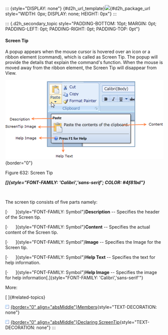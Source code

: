 ::: {style="DISPLAY: none"}
[](ms-xhelp:///?Id=d2h_url_template){#d2h_url_template}![](!package_url!){#d2h_package_url style="WIDTH: 0px; DISPLAY: none; HEIGHT: 0px"}
:::

::: {.d2h_secondary_topic style="PADDING-BOTTOM: 10pt; MARGIN: 0pt; PADDING-LEFT: 0pt; PADDING-RIGHT: 0pt; PADDING-TOP: 0pt"}
#### Screen Tip

A popup appears when the mouse cursor is hovered over an icon or a ribbon element (command), which is called as Screen Tip. The popup will provide the details that explain the command\'s function. When the mouse is moved away from the ribbon element, the Screen Tip will disappear from View.

![](../ImagesExt/image261_545.png){border="0"}

Figure 632: Screen Tip

***[]{style="FONT-FAMILY: 'Calibri','sans-serif'; COLOR: #4f81bd"}*** 

 

The screen tip consists of five parts namely:

[·      ]{style="FONT-FAMILY: Symbol"}**Description** -- Specifies the header of the Screen tip.

[·      ]{style="FONT-FAMILY: Symbol"}**Content** -- Specifies the actual content of the Screen tip.

[·      ]{style="FONT-FAMILY: Symbol"}**Image** -- Specifies the Image for the Screen tip.

[·      ]{style="FONT-FAMILY: Symbol"}**Help Text** -- Specifies the text for help information.

[·      ]{style="FONT-FAMILY: Symbol"}**Help Image** -- Specifies the image for help information[.]{style="FONT-FAMILY: 'Calibri','sans-serif'"}

More:

[ ]{#related-topics}

[![](../button.gif){border="0" align="absMiddle"}Members](ms-xhelp:///?Id=2935c9ef-9ea9-4955-b678-bfb059773129){style="TEXT-DECORATION: none"}

[![](../button.gif){border="0" align="absMiddle"}Declaring ScreenTip](ms-xhelp:///?Id=e55fe076-d574-4dfc-a852-038ed1a204f5){style="TEXT-DECORATION: none"}
:::
